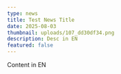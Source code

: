 ```yaml
---
type: news
title: Test News Title
date: 2025-08-03
thumbnail: uploads/107_dd30df34.png
description: Desc in EN
featured: false
---
```


Content in EN